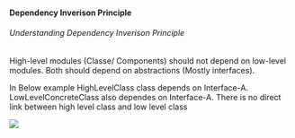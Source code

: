 #### Dependency Inverison Principle
###### Understanding Dependency Inverison Principle
>
High-level modules (Classe/ Components) should not depend on low-level modules. Both should depend on abstractions (Mostly interfaces).

In Below example HighLevelClass class depends on Interface-A. LowLevelConcreteClass also dependes on Interface-A. There is no direct link between high level class and low level class

![](/RefImages/DIPrinciple_Example1.PNG)

[//]: # (Tags: Dependency Inverison Principle)
[//]: # (Type: SOLID - Dependency Inverison Principle)
[//]: # (Rating: 2)
[//]: # (Languages:powershell)
[//]: # (ReadyState:Publish)
